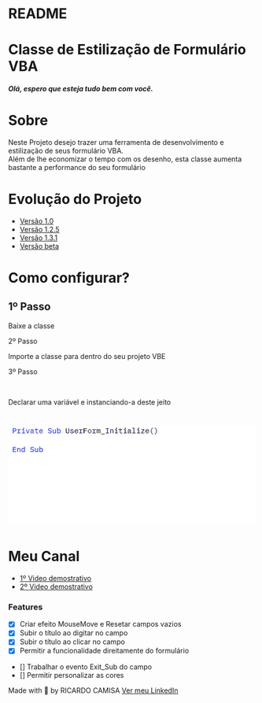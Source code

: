 # README

<h1 style={align: "center", color: "blue"}>Classe de Estilização de Formulário VBA</h1>

<h5>Olá, espero que esteja tudo bem com você.</h5>

# Sobre
<p>Neste Projeto desejo trazer uma ferramenta de desenvolvimento e estilização de seus formulário VBA. <br />
Além de lhe economizar o tempo com os desenho, esta classe aumenta bastante a performance do seu formulário
</p>

# Evolução do Projeto

* [Versão 1.0](#Sobre)
* [Versão 1.2.5](#Versao)
* [Versão 1.3.1](#Version)<a href="https://www.youtube.com/watch?v=E5AH_KxxRaU">
* [Versão beta](#versaobeta)

# Como configurar?

<h2>1º Passo</h2>
Baixe a classe<br/>
<p>2º Passo</p>
<p>Importe a classe para dentro do seu projeto VBE</p>
<p>3º Passo</p><br/>
<p>Declarar uma variável e instanciando-a deste jeito</p>
<h1 align="center">
    <img alt="Readme" title="Readme" src="./Animation.gif">
</h1>

# Meu Canal
* <a href="https://www.youtube.com/watch?v=E5AH_KxxRaU">1º Video demostrativo</a>
* <a href="https://www.youtube.com/watch?v=LUllYymVNBk">2º Video demostrativo</a>

### Features

- [x] Criar efeito MouseMove e Resetar campos vazios
- [x] Subir o título ao digitar no campo 
- [x] Subir o título ao clicar no campo
- [x] Permitir a funcionalidade direitamente do formulário
- [] Trabalhar o evento Exit_Sub do campo
- [] Permitir personalizar as cores

Made with 🤩 by RICARDO CAMISA [Ver meu LinkedIn](https://www.linkedin.com/in/ricardo-camisa-6058031a2/)

